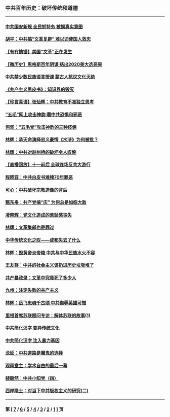 ### 中共百年历史：破坏传统和道德
---
#### [中共国安新规 全民抓特务 被揭真实意图](../../pages/nf1176114/n12911615.md?05240430) 
#### [胡平：中共搞“文革复辟” 难以迫使国人效忠](../../pages/nf1176114/n12905760.md?05240430) 
#### [【有冇搞错】美国“文革”正在发生](../../pages/nf1176114/n12650309.md?05240430) 
#### [【微历史】恩格斯百年阴谋 结出2020美大选恶果](../../pages/nf1176114/n12597490.md?05240430) 
#### [中共禁少数民族语言授课 蒙古人抗议文化灭绝](../../pages/nf1176114/n12362711.md?05240430) 
#### [《共产主义黑皮书》：知识界的毁灭](../../pages/nf1176114/n12198436.md?05240430) 
#### [【珍言真语】张灿辉：中共教育不准独立思考](../../pages/nf1176114/n12116869.md?05240430) 
#### [“五毛”网上攻击神韵 曝中共恐惧和邪恶](../../pages/nf1176114/n11676030.md?05240430) 
#### [何坚：“五毛党”攻击神韵的三种伎俩](../../pages/nf1176114/n11676839.md?05240430) 
#### [林辉：承天命演绎忠义豪情《水浒》为何被批？](../../pages/nf1176114/n11660999.md?05240430) 
#### [林辉：中共对赵州桥的破坏令人叹惋](../../pages/nf1176114/n11622063.md?05240430) 
#### [【直播回放】十一前后 全球连场反共大游行](../../pages/nf1176114/n11544233.md?05240430) 
#### [程晓容：中共白皮书难掩70年罪恶](../../pages/nf1176114/n11552335.md?05240430) 
#### [可心：中共破坏宗教造像的背后](../../pages/nf1176114/n11518358.md?05240430) 
#### [甄东舟：共产党搞“庆” 为何总是如临大敌](../../pages/nf1176114/n11509183.md?05240430) 
#### [凌晓辉：党文化造成的羞耻感丧失](../../pages/nf1176114/n11485526.md?05240430) 
#### [林辉：文革集邮也是罪过](../../pages/nf1176114/n11362608.md?05240430) 
#### [中华传统文化之叹——成都失去了什么](../../pages/nf1176114/n11092294.md?05240430) 
#### [林辉：毁黄帝炎帝陵 中共与中华民族水火不容](../../pages/nf1176114/n11061288.md?05240430) 
#### [王友群：中共的社会主义该扔进历史垃圾堆了](../../pages/nf1176114/n11038771.md?05240430) 
#### [共产暴政录：文革中究竟死了多少人](../../pages/nf1176114/n11000879.md?05240430) 
#### [九州：注定失败的共产主义](../../pages/nf1176114/n10995753.md?05240430) 
#### [林辉：岳飞忠魂千古颂 中共侮辱英雄可憎](../../pages/nf1176114/n10990583.md?05240430) 
#### [里根首席苏联顾问专访：解体苏联的故事(1)](../../pages/nf1176114/n10927121.md?05240430) 
#### [中共简化汉字 变异传统文化](../../pages/nf1176114/n10885901.md?05240430) 
#### [中共简化汉字 注入暴力基因](../../pages/nf1176114/n10884662.md?05240430) 
#### [龙延：中共道路是魔鬼的选择](../../pages/nf1176114/n10902151.md?05240430) 
#### [观雨堂主：学术自由的最后一幕](../../pages/nf1176114/n10896282.md?05240430) 
#### [裴毅然：中共小知党（四）](../../pages/nf1176114/n10889466.md?05240430) 
#### [西岸隐士：对当下中共极权主义的研究(二)](../../pages/nf1176114/n10878756.md?05240430) 

---
#### 第 [ [7](./7.md?05240430) / [6](./6.md?05240430) / [5](./5.md?05240430) / [4](./4.md?05240430) / [3](./3.md?05240430) / [2](./2.md?05240430) / [1](./1.md?05240430) ] 页

